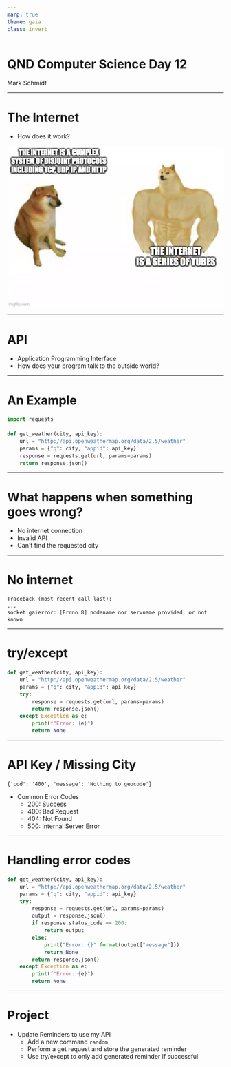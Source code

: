 ```yaml
---
marp: true
theme: gaia
class: invert
---
```


# QND Computer Science Day 12
Mark Schmidt

--- 

# The Internet

- How does it work?

![bg right w:100%](../assets/small_doge.jpeg)

<!-- The internet is a series of tubes! -->
<!-- There are various complex handshakes and protocols, out of scope for our classj-->

---

# API

- Application Programming Interface
- How does your program talk to the outside world?

---

# An Example

```python
import requests

def get_weather(city, api_key):
    url = "http://api.openweathermap.org/data/2.5/weather"
    params = {"q": city, "appid": api_key}
    response = requests.get(url, params=params)
    return response.json()

```

<!-- What will this do? -->
<!-- Why do I need to import requests? -->

---

# What happens when something goes wrong?

- No internet connection
- Invalid API
- Can't find the requested city



---

# No internet

```
Traceback (most recent call last):
...
socket.gaierror: [Errno 8] nodename nor servname provided, or not known

```

<!-- Fails to connect at all! Throws an exception -->

---

# try/except

```python
def get_weather(city, api_key):
    url = "http://api.openweathermap.org/data/2.5/weather"
    params = {"q": city, "appid": api_key}
    try:
        response = requests.get(url, params=params)
        return response.json()
    except Exception as e:
        print(f"Error: {e}")
        return None
```

<!-- If there is an exception in the try block, skip to except phase -->
<!-- Sometimes, you want to leave this responsibility to the function caller -->

---

# API Key / Missing City

```
{'cod': '400', 'message': 'Nothing to geocode'}
```

- Common Error Codes
    - 200: Success
    - 400: Bad Request
    - 404: Not Found
    - 500: Internal Server Error
---

# Handling error codes

```python
def get_weather(city, api_key):
    url = "http://api.openweathermap.org/data/2.5/weather"
    params = {"q": city, "appid": api_key}
    try:
        response = requests.get(url, params=params)
        output = response.json()
        if response.status_code == 200:
            return output 
        else:
            print("Error: {}".format(output["message"]))
            return None
        return response.json()
    except Exception as e:
        print(f"Error: {e}")
        return None
```

---



# Project

- Update Reminders to use my API
    - Add a new command `random`
    - Perform a get request and store the generated reminder
    - Use try/except to only add generated reminder if successful